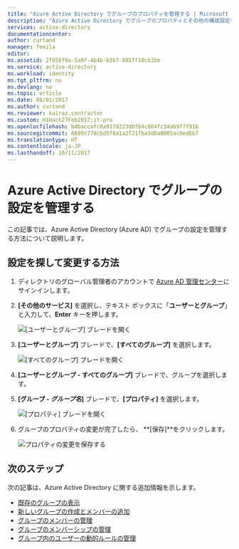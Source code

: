 ```yaml
---
title: "Azure Active Directory でグループのプロパティを管理する | Microsoft Docs"
description: "Azure Active Directory でグループのプロパティとその他の構成設定を編集する方法"
services: active-directory
documentationcenter: 
author: curtand
manager: femila
editor: 
ms.assetid: 2f058f9a-5a8f-4b4b-b3b7-885ff10cb1be
ms.service: active-directory
ms.workload: identity
ms.tgt_pltfrm: na
ms.devlang: na
ms.topic: article
ms.date: 08/01/2017
ms.author: curtand
ms.reviewer: kairaz.contractor
ms.custom: H1Hack27Feb2017;it-pro
ms.openlocfilehash: b4baccafc0a9178223dbf64c664fc34ab9f7f916
ms.sourcegitcommit: 6699c77dcbd5f8a1a2f21fba3d0a0005ac9ed6b7
ms.translationtype: HT
ms.contentlocale: ja-JP
ms.lasthandoff: 10/11/2017
---
```

# <a name="manage-the-settings-for-a-group-in-azure-active-directory"></a>Azure Active Directory でグループの設定を管理する
この記事では、Azure Active Directory (Azure AD) でグループの設定を管理する方法について説明します。

## <a name="how-do-i-find-and-change-the-settings"></a>設定を探して変更する方法
1. ディレクトリのグローバル管理者のアカウントで [Azure AD 管理センター](https://aad.portal.azure.com)にサインインします。
2. **[その他のサービス]** を選択し、テキスト ボックスに「**ユーザーとグループ**」と入力して、**Enter** キーを押します。

   ![[ユーザーとグループ] ブレードを開く](./media/active-directory-groups-settings-azure-portal/search-user-management.png)
3. **[ユーザーとグループ]** ブレードで、**[すべてのグループ]** を選択します。

   ![[すべてのグループ] ブレードを開く](./media/active-directory-groups-settings-azure-portal/view-groups-blade.png)
4. **[ユーザーとグループ - すべてのグループ]** ブレードで、グループを選択します。
5. **[グループ - *グループ名*]** ブレードで、**[プロパティ]** を選択します。

   ![[プロパティ] ブレードを開く](./media/active-directory-groups-settings-azure-portal/select-group-properties.png)
6. グループのプロパティの変更が完了したら、 **[保存]**をクリックします。    

   ![プロパティの変更を保存する](./media/active-directory-groups-settings-azure-portal/save-group-properties.png)

## <a name="next-steps"></a>次のステップ
次の記事は、Azure Active Directory に関する追加情報を示します。

* [既存のグループの表示](active-directory-groups-view-azure-portal.md)
* [新しいグループの作成とメンバーの追加](active-directory-groups-create-azure-portal.md)
* [グループのメンバーの管理](active-directory-groups-members-azure-portal.md)
* [グループのメンバーシップの管理](active-directory-groups-membership-azure-portal.md)
* [グループ内のユーザーの動的ルールの管理](active-directory-groups-dynamic-membership-azure-portal.md)
